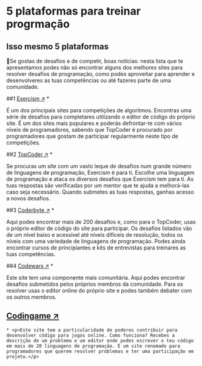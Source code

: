 <h1>5 plataformas para treinar progrmação</h1>

## Isso mesmo 5 plataformas
<p> 🚀Se gostas de desafios e de competir, boas notícias: nesta lista que te apresentamos podes não só encontrar alguns dos melhores sites para resolver desafios de programação, como podes aproveitar para aprender e desenvolveres as tuas competências ou até fazeres parte de uma comunidade.</p>

##1 <a href="https://exercism.io/">Exercism ↗</a>
    * <p>É um dos principais sites para competições de algoritmos. Encontras uma série de desafios para completares utilizando o editor de código do próprio site. É um dos sites mais populares e poderás defrontar-te com vários níveis de programadores, sabendo que TopCoder é procurado por programadores que gostam de participar regularmente neste tipo de competições.</p>

##2 <a href="https://www.topcoder.com/">TopCoder ↗</a>
    * <p>Se procuras um site com um vasto leque de desafios num grande número de linguagens de programação, Exercism é para ti. Escolhe uma linguagem de programação e ataca os diversos desafios que Exercism tem para ti. As tuas respostas são verificadas por um mentor que te ajuda a melhorá-las caso seja necessário. Quando submetes as tuas respostas, ganhas acesso a novos desafios.</p>

##3 <a href="https://exercism.io/">Coderbyte ↗</a>
    * <p>Aqui podes encontrar mais de 200 desafios e, como para o TopCoder, usas o próprio editor de código do site para participar. Os desafios listados vão de um nível baixo e acessível até níveis difíceis de resolução, todos os níveis com uma variedade de linguagens de programação. Podes ainda encontrar cursos de principiantes e kits de entrevistas para treinares as tuas competências.</p>

##4 <a href="https://exercism.io/">Codewars ↗</a>
    * <p>Este site tem uma componente mais comunitária. Aqui podes encontrar desafios submetidos pelos próprios membros da comunidade. Para os resolver usas o editor online do próprio site e podes também debater com os outros membros.</p>

## <a href="https://exercism.io/">Codingame ↗</a>
    * <p>Este site tem a particularidade de poderes contribuir para desenvolver código para jogos online. Como funciona? Recebes a descrição de um problema e um editor onde podes escrever o teu código em mais de 20 linguagens de programação. É um site renomado para programadores que querem resolver problemas e ter uma participação em projeto.</p>
